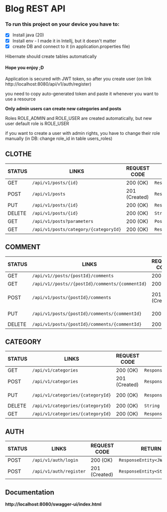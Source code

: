 # Blog REST API

### To run this project on your device you have to:

- [x] Install java (20)
- [x] Install env - I made it in IntelIj, but it doesn't matter
- [x] create DB and connect to it (in application.properties file)

Hibernate should create tables automatically 
#### Hope you enjoy ;D

Application is secured with JWT token,
so after you create user
(on link http://localhost:8080/api/v1/auth/register)

you need to copy auto-generated token and paste it whenever you want to use a resource

__Only admin users can create new categories and posts__

Roles ROLE_ADMIN and ROLE_USER are created automatically, but new user default role is ROLE_USER

if you want to create a user with admin rights, you have to change their role manually (in DB: change role_id in table users_roles)

## CLOTHE

| STATUS | LINKS                                 | REQUEST CODE  | RETURN TYPE                     | PARAMETERS        | ACCESS |
|--------|---------------------------------------|---------------|---------------------------------|-------------------|--------|
| GET    | `/api/v1/posts/{id}`                  | 200 (OK)      | `ResponseEntity<PostDto>`       | `long`            | USER   |
| POST   | `/api/v1/posts`                       | 201 (Created) | `ResponseEntity<PostDto>`       | `PostDto`         | ADMIN  |
| PUT    | `/api/v1/posts/{id}`                  | 200 (OK)      | `ResponseEntity<PostDto>`       | `long`, `PostDto` | ADMIN  |
| DELETE | `/api/v1/posts/{id}`                  | 200 (OK)      | `String`                        | `long`            | ADMIN  |
| GET    | `/api/v1/posts?parameters`            | 200 (OK)      | `PostResponse`                  | -                 | USER   |
| GET    | `/api/v1/posts/category/{categoryId}` | 200 (OK)      | `ResponseEntity<List<PostDto>>` | `long`            | USER   |


## COMMENT

| STATUS | LINKS                                           | REQUEST CODE  | RETURN TYPE                  | PARAMETERS                        | ACCESS |
|--------|-------------------------------------------------|---------------|------------------------------|-----------------------------------|--------|
| GET    | `/api/v1//posts/{postId}/comments`              | 200 (OK)      | `List<CommentDto>`           | `long`                            | USER   |
| GET    | `/api/v1//posts//{postId}/comments/{commentId}` | 200 (OK)      | `ResponseEntity<CommentDto>` | `long`, `long`                    | USER   |
| POST   | `/api/v1/posts/{postId}/comments`               | 201 (Created) | `ResponseEntity<CommentDto>` | `long`, `CommentDto`, `Principal` | USER   |
| PUT    | `/api/v1/posts/{postId}/comments/{commentId}`   | 200 (OK)      | `ResponseEntity<CommentDto>` | `long`,`long`, `CommentDto`       | USER   |
| DELETE | `/api/v1/posts/{postId}/comments/{commentId}`   | 200 (OK)      | `String`                     | `long`, `long`                    | USER   |


## CATEGORY

| STATUS | LINKS                             | REQUEST CODE  | RETURN TYPE                         | PARAMETERS            | ACCESS |
|--------|-----------------------------------|---------------|-------------------------------------|-----------------------|--------|
| GET    | `/api/v1/categories`              | 200 (OK)      | `ResponseEntity<List<CategoryDto>>` | -                     | USER   |
| POST   | `/api/v1/categories`              | 201 (Created) | `ResponseEntity<CategoryDto>`       | `CategoryDto`         | ADMIN  |
| PUT    | `/api/v1/categories/{categoryId}` | 200 (OK)      | `ResponseEntity<CategoryDto>`       | `long`, `CategoryDto` | ADMIN  |
| DELETE | `/api/v1/categories/{categoryId}` | 200 (OK)      | `String`                            | `long`                | ADMIN  |
| GET    | `/api/v1/categories/{categoryId}` | 200 (OK)      | `ResponseEntity<CategoryDto>`       | `long`                | USER   |

## AUTH

| STATUS | LINKS                   | REQUEST CODE  | RETURN TYPE                       | PARAMETERS    | ACCESS |
|--------|-------------------------|---------------|-----------------------------------|---------------|--------|
| POST   | `/api/v1/auth/login`    | 200 (OK)      | `ResponseEntity<JWTAuthResponse>` | `LoginDto`    | USER   |
| POST   | `/api/v1/auth/register` | 201 (Created) | `ResponseEntity<String>`          | `RegisterDto` | USER   |


## Documentation
__http://localhost:8080/swagger-ui/index.html__
